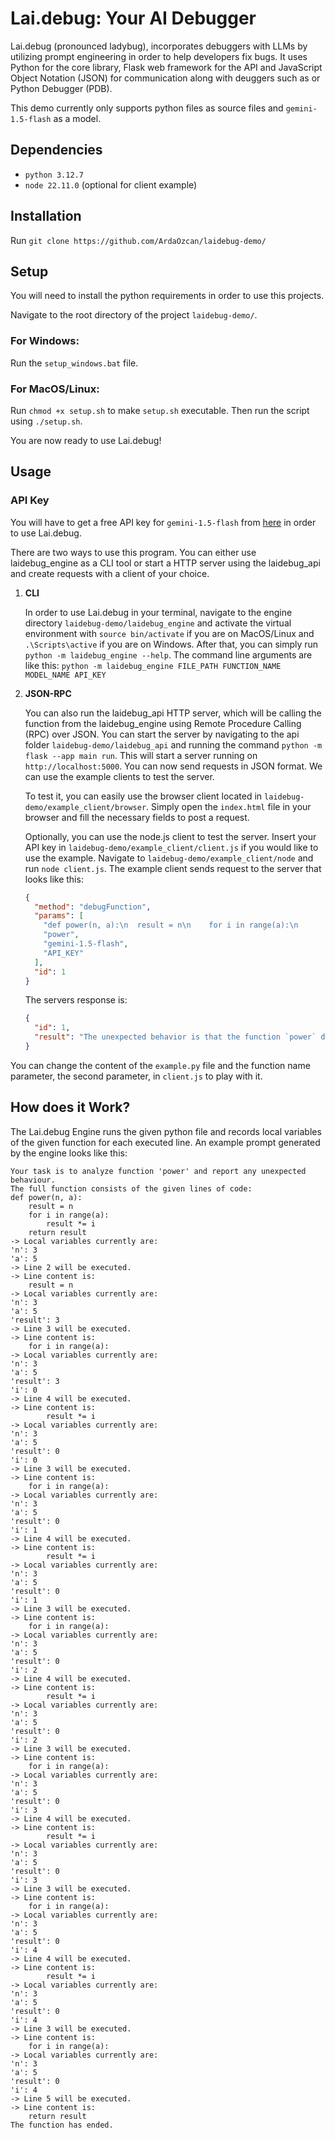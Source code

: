# Lai.debug: Your AI Debugger
Lai.debug (pronounced ladybug), incorporates debuggers with LLMs by utilizing prompt engineering in order to help developers fix bugs. It uses Python for the core library, Flask web framework for the API and JavaScript Object Notation (JSON) for communication along with deuggers such as or Python Debugger (PDB).

This demo currently only supports python files as source files and `gemini-1.5-flash` as a model.
## Dependencies
* `python 3.12.7`
* `node 22.11.0` (optional for client example)

## Installation
Run `git clone https://github.com/ArdaOzcan/laidebug-demo/`

## Setup
You will need to install the python requirements in order to use this projects.

Navigate to the root directory of the project `laidebug-demo/`.

### For Windows:
Run the `setup_windows.bat` file.

### For MacOS/Linux:
Run `chmod +x setup.sh` to make `setup.sh` executable.
Then run the script using `./setup.sh`.

You are now ready to use Lai.debug!

## Usage
### API Key
You will have to get a free API key for `gemini-1.5-flash` from [here](https://aistudio.google.com/apikey) in order to use Lai.debug.

There are two ways to use this program. You can either use laidebug_engine as a CLI tool or start a HTTP server using the laidebug_api and create requests with a client of your choice.
1. **CLI**
   
   In order to use Lai.debug in your terminal, navigate to the engine directory `laidebug-demo/laidebug_engine` and activate the virtual environment with `source bin/activate` if you are on MacOS/Linux and `.\Scripts\active` if you are on Windows.
   After that, you can simply run `python -m laidebug_engine --help`. The command line arguments are like this: `python -m laidebug_engine FILE_PATH FUNCTION_NAME MODEL_NAME API_KEY`

3. **JSON-RPC**
   
   You can also run the laidebug_api HTTP server, which will be calling the function from the laidebug_engine using Remote Procedure Calling (RPC) over JSON.
   You can start the server by navigating to the api folder `laidebug-demo/laidebug_api` and running the command `python -m flask --app main run`.
   This will start a server running on `http://localhost:5000`. You can now send requests in JSON format. We can use the example clients to test the server.
  
   To test it, you can easily use the browser client located in `laidebug-demo/example_client/browser`. Simply open the `index.html` file in your browser and fill the necessary fields to post a request.
  
   Optionally, you can use the node.js client to test the server. Insert your API key in `laidebug-demo/example_client/client.js` if you would like to use the example.
   Navigate to `laidebug-demo/example_client/node` and run `node client.js`.
   The example client sends request to the server that looks like this:
   ```json
   {
     "method": "debugFunction",
     "params": [
       "def power(n, a):\n	result = n\n	for i in range(a):\n		result *= i\n	return result\n\npower(3, 5)",
       "power",
       "gemini-1.5-flash",
       "API_KEY"
     ],
     "id": 1
   }
   ```
   The servers response is:
   ```json
   {
     "id": 1,
     "result": "The unexpected behavior is that the function `power` does not actually compute a power.  It initializes `result` to `n`, but then the loop `for i in range(a): result *= i` iteratively multiplies `result` by `i`, where `i` ranges from 0 to `a-1`.\n\nBecause `i` starts at 0, the first iteration results in `result *= 0`, which sets `result` to 0.  All subsequent multiplications will also result in 0. Therefore, the function always returns 0 regardless of the input values of `n` and `a`.\n\nTo calculate a power (a<sup>n</sup>), the loop should be structured differently.  It should repeatedly multiply `result` by `a`, `n` times.  For example:\n\n```python\ndef power(a, n):\n  result = 1  # Initialize to 1, not n\n  for _ in range(n):\n    result *= a\n  return result\n```\nor even more concisely using the `**` operator:\n\n```python\ndef power(a, n):\n  return a**n\n```\nThe provided code has a fundamental flaw in its logic for calculating the power.\n"
   }
   ```

You can change the content of the `example.py` file and the function name parameter, the second parameter, in `client.js` to play with it.

## How does it Work?
The Lai.debug Engine runs the given python file and records local variables of the given function for each executed line. An example prompt generated by the engine looks like this:
```
Your task is to analyze function 'power' and report any unexpected behaviour.
The full function consists of the given lines of code:
def power(n, a):
    result = n
    for i in range(a):
        result *= i
    return result
-> Local variables currently are:
'n': 3
'a': 5
-> Line 2 will be executed.
-> Line content is:
    result = n
-> Local variables currently are:
'n': 3
'a': 5
'result': 3
-> Line 3 will be executed.
-> Line content is:
    for i in range(a):
-> Local variables currently are:
'n': 3
'a': 5
'result': 3
'i': 0
-> Line 4 will be executed.
-> Line content is:
        result *= i
-> Local variables currently are:
'n': 3
'a': 5
'result': 0
'i': 0
-> Line 3 will be executed.
-> Line content is:
    for i in range(a):
-> Local variables currently are:
'n': 3
'a': 5
'result': 0
'i': 1
-> Line 4 will be executed.
-> Line content is:
        result *= i
-> Local variables currently are:
'n': 3
'a': 5
'result': 0
'i': 1
-> Line 3 will be executed.
-> Line content is:
    for i in range(a):
-> Local variables currently are:
'n': 3
'a': 5
'result': 0
'i': 2
-> Line 4 will be executed.
-> Line content is:
        result *= i
-> Local variables currently are:
'n': 3
'a': 5
'result': 0
'i': 2
-> Line 3 will be executed.
-> Line content is:
    for i in range(a):
-> Local variables currently are:
'n': 3
'a': 5
'result': 0
'i': 3
-> Line 4 will be executed.
-> Line content is:
        result *= i
-> Local variables currently are:
'n': 3
'a': 5
'result': 0
'i': 3
-> Line 3 will be executed.
-> Line content is:
    for i in range(a):
-> Local variables currently are:
'n': 3
'a': 5
'result': 0
'i': 4
-> Line 4 will be executed.
-> Line content is:
        result *= i
-> Local variables currently are:
'n': 3
'a': 5
'result': 0
'i': 4
-> Line 3 will be executed.
-> Line content is:
    for i in range(a):
-> Local variables currently are:
'n': 3
'a': 5
'result': 0
'i': 4
-> Line 5 will be executed.
-> Line content is:
    return result
The function has ended.
```
